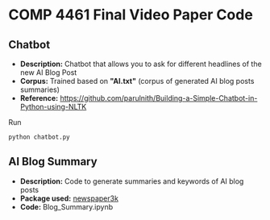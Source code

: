 # COMP 4461 Final Video Paper Code

## Chatbot
* **Description:** Chatbot that allows you to ask for different headlines of the new AI Blog Post
* **Corpus:** Trained based on **"AI.txt"** (corpus of generated AI blog posts summaries)
* **Reference:** https://github.com/parulnith/Building-a-Simple-Chatbot-in-Python-using-NLTK


Run
```
python chatbot.py
```
## AI Blog Summary 
* **Description:** Code to generate summaries and keywords of AI blog posts
* **Package used:** [newspaper3k](https://github.com/codelucas/newspaper)
* **Code:** Blog_Summary.ipynb 
